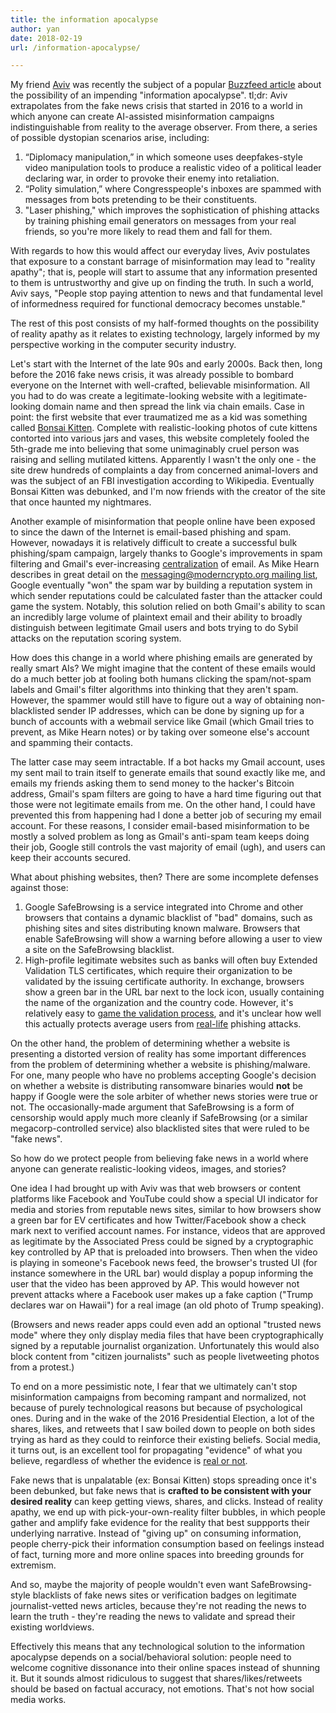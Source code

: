 ```yaml
---
title: the information apocalypse
author: yan
date: 2018-02-19
url: /information-apocalypse/

---
```


My friend [Aviv](http://aviv.me/) was recently the subject of a popular [Buzzfeed
article](https://www.buzzfeed.com/charliewarzel/the-terrifying-future-of-fake-news) about the possibility of an impending "information apocalypse". tl;dr: Aviv extrapolates from the fake news crisis that started in 2016 to a world in which anyone can create AI-assisted misinformation campaigns indistinguishable from reality to the average observer. From there, a series of possible dystopian scenarios arise, including:

1. “Diplomacy manipulation,” in which someone uses deepfakes-style video
   manipulation tools to produce a realistic video of a political leader
   declaring war, in order to provoke their enemy into retaliation.
2. “Polity simulation,” where Congresspeople's inboxes are spammed with
   messages from bots pretending to be their constituents.
3. "Laser phishing," which improves the sophistication of phishing attacks by
   training phishing email generators on messages from your real friends, so
   you're more likely to read them and fall for them.

With regards to how this would affect our everyday lives, Aviv postulates that exposure to a constant barrage of misinformation may lead to "reality apathy"; that is, people will start to assume that any information presented to them is untrustworthy and give up on finding the truth. In such a world, Aviv says, "People stop paying attention to news and that fundamental level of informedness required for functional democracy becomes unstable."

The rest of this post consists of my half-formed thoughts on the possibility of reality apathy as it relates to existing technology, largely informed by my perspective working in the computer security industry.

Let's start with the Internet of the late 90s and early 2000s. Back then, long before the 2016 fake news crisis, it was already possible to
bombard everyone on the Internet with well-crafted, believable misinformation. All you had to do was create a legitimate-looking website with a legitimate-looking domain name and then spread the link via chain emails. Case in
point: the first website that ever traumatized me as a kid was
something called [Bonsai
Kitten](https://en.wikipedia.org/wiki/Bonsai_Kitten). Complete with
realistic-looking photos of cute kittens contorted into various jars and vases, this
website completely fooled the 5th-grade me into believing that some unimaginably cruel person was raising and selling mutilated kittens. Apparently I wasn't the only one - the site drew hundreds of complaints a day from concerned animal-lovers and was the subject of an FBI investigation according to Wikipedia. Eventually Bonsai Kitten was debunked, and I'm now friends with the creator of the site that once haunted my nightmares.

Another example of misinformation that people online have been exposed to since the dawn of the Internet is email-based phishing and spam. However, nowadays it is relatively difficult to create a successful bulk phishing/spam campaign, largely thanks to Google's improvements in spam filtering and Gmail's ever-increasing [centralization](https://mako.cc/copyrighteous/google-has-most-of-my-email-because-it-has-all-of-yours) of email. As Mike Hearn describes in
great detail on the
[messaging@moderncrypto.org mailing list](https://moderncrypto.org/mail-archive/messaging/2014/000780.html), Google eventually "won" the spam
war by building a reputation system in which sender reputations could be
calculated faster than the attacker could game the system. Notably, this solution relied on both Gmail's ability to scan an incredibly large volume of plaintext email and their ability to broadly distinguish between legitimate Gmail users and bots trying to do Sybil attacks on the reputation scoring system.

How does this change in a world where phishing emails are generated by really
smart AIs? We might imagine that the content of these emails would do a much better job at fooling both humans clicking the spam/not-spam labels and Gmail's filter
algorithms into thinking that they aren't spam. However, the spammer would
still have to figure out a way of obtaining non-blacklisted sender IP
addresses, which can be done by signing up for a bunch of accounts with
a webmail service like Gmail (which Gmail tries to prevent, as Mike Hearn notes) or by taking over someone else's account and spamming their contacts.

The latter case may seem intractable. If a bot hacks my Gmail account,
uses my sent mail to train itself to generate emails that sound exactly like
me, and emails my friends asking them to send money to the hacker's Bitcoin
address, Gmail's spam filters are going to have a hard time figuring out that
those were not legitimate emails from me. On the other hand, I could have
prevented this from happening had I done a better job of securing my email
account. For these reasons, I consider email-based misinformation to be mostly a solved problem as long as Gmail's anti-spam team keeps doing their job, Google still controls the vast majority of email (ugh), and users can keep their accounts secured.

What about phishing websites, then? There are some incomplete defenses against those:

1. Google SafeBrowsing is a service integrated into Chrome and other browsers
   that contains a dynamic blacklist of "bad" domains, such as phishing sites
   and sites distributing known malware. Browsers that enable SafeBrowsing will
   show a warning before allowing a user to view a site on the SafeBrowsing
   blacklist.
2. High-profile legitimate websites such as banks will often buy Extended
   Validation TLS certificates, which require their organization to be
   validated by the issuing certificate authority. In exchange, browsers show
   a green bar in the URL bar next to the lock icon, usually containing the
   name of the organization and the country code. However, it's relatively easy
   to [game the validation process](https://stripe.ian.sh/), and it's unclear
   how well this actually protects average users from
   [real-life](https://twitter.com/collinjackson/status/910537192702861312)
   phishing attacks.

On the other hand, the problem of determining whether a website is presenting
a distorted version of reality has some important differences from the problem of determining
whether a website is phishing/malware. For one, many people who have no
problems accepting Google's decision on whether a website is distributing
ransomware binaries would
**not** be happy if Google were the sole arbiter of whether news
stories were true or not. The occasionally-made argument that SafeBrowsing is a form of
censorship would apply much more cleanly if SafeBrowsing (or a similar megacorp-controlled service) also blacklisted sites that were ruled to be "fake news".

So how do we protect people from believing fake news in a world where anyone can generate realistic-looking videos, images, and stories?

One idea I had brought up with Aviv was that web browsers or content
platforms like Facebook and YouTube could show a special UI indicator for media
and stories from reputable news sites, similar to how browsers show a green bar
for EV certificates and how Twitter/Facebook show a check mark next to
verified account names. For instance, videos that are approved as legitimate by the
Associated Press could be signed by a cryptographic key controlled by AP that
is preloaded into browsers. Then when the video is playing in someone's
Facebook news feed, the browser's trusted UI (for instance somewhere in
the URL bar) would display a popup informing the user that the video has been
approved by AP. This would however not prevent attacks where a Facebook user
makes up a fake caption ("Trump declares war on Hawaii") for
a real image (an old photo of Trump speaking).

(Browsers and news reader apps could even add an optional "trusted news mode" where they only display media files that have been cryptographically signed by a reputable journalist organization. Unfortunately this would also block content from "citizen journalists" such as people livetweeting photos from a protest.)

To end on a more pessimistic note, I fear that we ultimately can't stop misinformation
campaigns from becoming rampant and normalized, not because of purely technological
reasons but because of psychological ones. During and in the wake of the 2016 Presidential
Election, a lot of the shares, likes, and retweets that I saw boiled down to people on both sides trying as hard as they could to reinforce
their existing beliefs. Social media, it turns out, is an excellent tool for 
propagating "evidence" of what you believe, regardless of whether the evidence
is [real or
not](http://nymag.com/selectall/2018/02/hard-conservatives-share-the-most-fake-news-stories.html).

Fake news that is unpalatable (ex: Bonsai Kitten) stops spreading once it's
been debunked, but fake news that is **crafted to be consistent with your desired
reality** can keep getting views, shares, and clicks. Instead of reality apathy, we end up with pick-your-own-reality filter bubbles, in which people gather and amplify fake evidence for the reality that best suppports their underlying narrative. Instead of "giving up" on consuming information, people cherry-pick their information consumption based on feelings instead of fact, turning more and more online spaces into breeding grounds for extremism.

And so, maybe the majority of people wouldn't even want
SafeBrowsing-style blacklists of fake news sites or verification badges on
legitimate journalist-vetted news articles, because they're not reading
the news to learn the truth - they're reading the news to validate and spread their
existing worldviews.

Effectively this means that any technological solution to the information
apocalypse depends on a social/behavioral solution: people need to welcome
cognitive dissonance into their online spaces instead of shunning it.
But it sounds almost ridiculous to suggest that shares/likes/retweets should be based on factual accuracy, not emotions. That's not how social media works.
